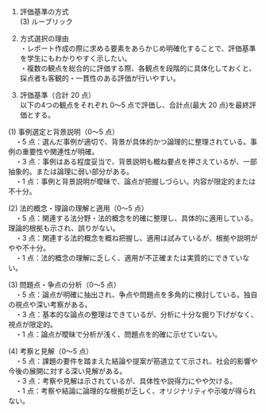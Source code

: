 1. 評価基準の方式  
(3) ルーブリック

2. 方式選択の理由  
・レポート作成の際に求める要素をあらかじめ明確化することで、評価基準を学生にもわかりやすく示したい。  
・複数の観点を総合的に評価する際、各観点を段階的に具体化しておくと、採点者も客観的・一貫性のある評価が行いやすい。  

3. 評価基準（合計 20 点）  
以下の4つの観点をそれぞれ 0～5 点で評価し、合計点(最大 20 点)を最終評価とする。  

(1) 事例選定と背景説明（0～5 点）  
　・5 点：選んだ事例が適切で、背景が具体的かつ論理的に整理されている。事例の重要性や関連性が明確。  
　・3 点：事例はある程度妥当で、背景説明も概ね要点を押さえているが、一部抽象的。または論理に弱い部分がある。  
　・1 点：事例と背景説明が曖昧で、論点が把握しづらい。内容が限定的または不十分。  

(2) 法的概念・理論の理解と適用（0～5 点）  
　・5 点：関連する法分野・法的概念を的確に整理し、具体的に適用している。理論的根拠も示され、誤りがない。  
　・3 点：関連する法的概念を概ね把握し、適用は試みているが、根拠や説明がやや不十分。  
　・1 点：法的概念の理解に乏しく、適用が不正確または実質的にできていない。  

(3) 問題点・争点の分析（0～5 点）  
　・5 点：論点が明確に抽出され、争点や問題点を多角的に検討している。独自の視点や深い考察がある。  
　・3 点：基本的な論点の整理はできているが、分析に十分な掘り下げがなく、視点が限定的。  
　・1 点：論点が曖昧で分析が浅く、問題点を的確に示せていない。  

(4) 考察と見解（0～5 点）  
　・5 点：課題の要件を踏まえた結論や提案が筋道立てて示され、社会的影響や今後の展開に対する深い見解がある。  
　・3 点：考察や見解は示されているが、具体性や説得力にやや欠ける。  
　・1 点：考察や結論に論理的な根拠が乏しく、オリジナリティや示唆が得られない。  
